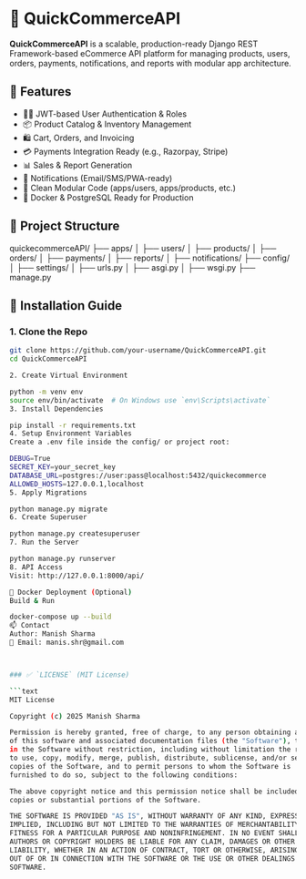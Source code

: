

# 🛒 QuickCommerceAPI

**QuickCommerceAPI** is a scalable, production-ready Django REST Framework-based eCommerce API platform for managing products, users, orders, payments, notifications, and reports with modular app architecture.

## 🚀 Features

- 🧑‍💼 JWT-based User Authentication & Roles
- 📦 Product Catalog & Inventory Management
- 🛍️ Cart, Orders, and Invoicing
- 💳 Payments Integration Ready (e.g., Razorpay, Stripe)
- 📊 Sales & Report Generation
- 🔔 Notifications (Email/SMS/PWA-ready)
- 🧾 Clean Modular Code (apps/users, apps/products, etc.)
- 🐳 Docker & PostgreSQL Ready for Production

## 📂 Project Structure

quickecommerceAPI/
├── apps/
│   ├── users/
│   ├── products/
│   ├── orders/
│   ├── payments/
│   ├── reports/
│   ├── notifications/
├── config/
│   ├── settings/
│   ├── urls.py
│   ├── asgi.py
│   ├── wsgi.py
├── manage.py


## 🔧 Installation Guide

### 1. Clone the Repo

```bash
git clone https://github.com/your-username/QuickCommerceAPI.git
cd QuickCommerceAPI

2. Create Virtual Environment

python -m venv env
source env/bin/activate  # On Windows use `env\Scripts\activate`
3. Install Dependencies

pip install -r requirements.txt
4. Setup Environment Variables
Create a .env file inside the config/ or project root:

DEBUG=True
SECRET_KEY=your_secret_key
DATABASE_URL=postgres://user:pass@localhost:5432/quickecommerce
ALLOWED_HOSTS=127.0.0.1,localhost
5. Apply Migrations

python manage.py migrate
6. Create Superuser

python manage.py createsuperuser
7. Run the Server

python manage.py runserver
8. API Access
Visit: http://127.0.0.1:8000/api/

🐳 Docker Deployment (Optional)
Build & Run

docker-compose up --build
📫 Contact
Author: Manish Sharma
📧 Email: manis.shr@gmail.com



### ✅ `LICENSE` (MIT License)

```text
MIT License

Copyright (c) 2025 Manish Sharma

Permission is hereby granted, free of charge, to any person obtaining a copy
of this software and associated documentation files (the "Software"), to deal
in the Software without restriction, including without limitation the rights
to use, copy, modify, merge, publish, distribute, sublicense, and/or sell
copies of the Software, and to permit persons to whom the Software is
furnished to do so, subject to the following conditions:

The above copyright notice and this permission notice shall be included in all
copies or substantial portions of the Software.

THE SOFTWARE IS PROVIDED "AS IS", WITHOUT WARRANTY OF ANY KIND, EXPRESS OR
IMPLIED, INCLUDING BUT NOT LIMITED TO THE WARRANTIES OF MERCHANTABILITY,
FITNESS FOR A PARTICULAR PURPOSE AND NONINFRINGEMENT. IN NO EVENT SHALL THE
AUTHORS OR COPYRIGHT HOLDERS BE LIABLE FOR ANY CLAIM, DAMAGES OR OTHER
LIABILITY, WHETHER IN AN ACTION OF CONTRACT, TORT OR OTHERWISE, ARISING FROM,
OUT OF OR IN CONNECTION WITH THE SOFTWARE OR THE USE OR OTHER DEALINGS IN THE
SOFTWARE.

